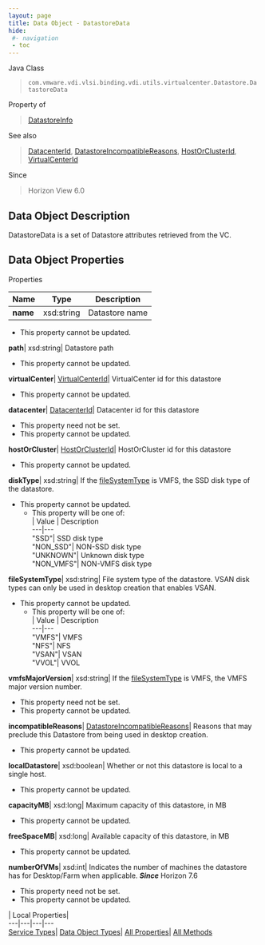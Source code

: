 ```yaml
---
layout: page
title: Data Object - DatastoreData
hide:
 #- navigation
 - toc
---
```






Java Class  
> `com.vmware.vdi.vlsi.binding.vdi.utils.virtualcenter.Datastore.DatastoreData`

Property of  
> [DatastoreInfo](vdi.utils.virtualcenter.Datastore.DatastoreInfo.md#field_detail)

See also  
> [DatacenterId](vdi.entity.DatacenterId.md), [DatastoreIncompatibleReasons](vdi.utils.virtualcenter.Datastore.DatastoreIncompatibleReasons.md), [HostOrClusterId](vdi.entity.HostOrClusterId.md), [VirtualCenterId](vdi.entity.VirtualCenterId.md)

Since  
> Horizon View 6.0


## Data Object Description 

DatastoreData is a set of Datastore attributes retrieved from the VC. 

## Data Object Properties

Properties

Name |  Type |  Description   
---|---|---  
**name**|  xsd:string|  Datastore name   


* This property cannot be updated.

  
**path**|  xsd:string|  Datastore path   


* This property cannot be updated.

  
**virtualCenter**| [VirtualCenterId](vdi.entity.VirtualCenterId.md)|  VirtualCenter id for this datastore   


* This property cannot be updated.

  
**datacenter**| [DatacenterId](vdi.entity.DatacenterId.md)|  Datacenter id for this datastore   


* This property need not be set.
* This property cannot be updated.

  
**hostOrCluster**| [HostOrClusterId](vdi.entity.HostOrClusterId.md)|  HostOrCluster id for this datastore   


* This property cannot be updated.

  
**diskType**|  xsd:string|  If the [fileSystemType](vdi.utils.virtualcenter.Datastore.DatastoreData.md#fileSystemType) is VMFS, the SSD disk type of the datastore.   


* This property cannot be updated.
  * This property will be one of:  
|  Value |  Description   
---|---  
"SSD"| SSD disk type  
"NON_SSD"| NON-SSD disk type  
"UNKNOWN"| Unknown disk type  
"NON_VMFS"| NON-VMFS disk type  

  
**fileSystemType**|  xsd:string|  File system type of the datastore. VSAN disk types can only be used in desktop creation that enables VSAN.   


* This property cannot be updated.
  * This property will be one of:  
|  Value |  Description   
---|---  
"VMFS"| VMFS  
"NFS"| NFS  
"VSAN"| VSAN  
"VVOL"| VVOL  

  
**vmfsMajorVersion**|  xsd:string|  If the [fileSystemType](vdi.utils.virtualcenter.Datastore.DatastoreData.md#fileSystemType) is VMFS, the VMFS major version number.   


* This property need not be set.
* This property cannot be updated.

  
**incompatibleReasons**| [DatastoreIncompatibleReasons](vdi.utils.virtualcenter.Datastore.DatastoreIncompatibleReasons.md)|  Reasons that may preclude this Datastore from being used in desktop creation.   


* This property cannot be updated.

  
**localDatastore**|  xsd:boolean|  Whether or not this datastore is local to a single host.   


* This property cannot be updated.

  
**capacityMB**|  xsd:long|  Maximum capacity of this datastore, in MB   


* This property cannot be updated.

  
**freeSpaceMB**|  xsd:long|  Available capacity of this datastore, in MB   


* This property cannot be updated.

  
**numberOfVMs**|  xsd:int|  Indicates the number of machines the datastore has for Desktop/Farm when applicable.  **_Since_** Horizon 7.6  


* This property need not be set.
* This property cannot be updated.

  
  
  
 | Local Properties|   
---|---|---|---  
[Service Types](index-mo_types.md)| [Data Object Types](index-do_types.md)| [All Properties](index-properties.md)| [All Methods](index-methods.md)  
  
  

